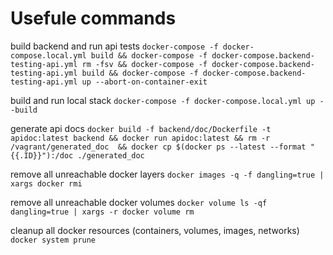 # Usefule commands

build backend and run api tests
`docker-compose -f docker-compose.local.yml build && docker-compose -f docker-compose.backend-testing-api.yml rm -fsv && docker-compose -f docker-compose.backend-testing-api.yml build && docker-compose -f docker-compose.backend-testing-api.yml up --abort-on-container-exit`

build and run local stack
`docker-compose -f docker-compose.local.yml up --build`

generate api docs
`docker build -f backend/doc/Dockerfile -t apidoc:latest backend && docker run apidoc:latest && rm -r /vagrant/generated_doc  && docker cp $(docker ps --latest --format "{{.ID}}"):/doc ./generated_doc`

remove all unreachable docker layers
`docker images -q -f dangling=true | xargs docker rmi`

remove all unreachable docker volumes
`docker volume ls -qf dangling=true | xargs -r docker volume rm`

cleanup all docker resources (containers, volumes, images, networks)
`docker system prune`

